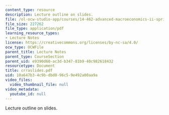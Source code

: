 ```yaml
---
content_type: resource
description: Lecture outline on slides.
file: /ol-ocw-studio-app/courses/14-462-advanced-macroeconomics-ii-spring-2004/10a647b34c9bdbd096c59e492a00aa9a_crraslides.pdf
file_size: 227262
file_type: application/pdf
learning_resource_types:
- Lecture Notes
license: https://creativecommons.org/licenses/by-nc-sa/4.0/
ocw_type: OCWFile
parent_title: Lecture Notes
parent_type: CourseSection
parent_uid: e9390d60-ac3d-b347-81b9-40c982618432
resourcetype: Document
title: crraslides.pdf
uid: 10a647b3-4c9b-dbd0-96c5-9e492a00aa9a
video_files:
  video_thumbnail_file: null
video_metadata:
  youtube_id: null
---
```

Lecture outline on slides.